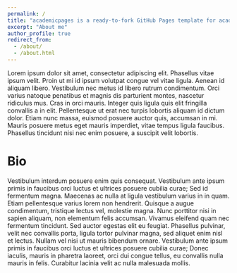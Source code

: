 ```yaml
---
permalink: /
title: "academicpages is a ready-to-fork GitHub Pages template for academic personal websites"
excerpt: "About me"
author_profile: true
redirect_from: 
  - /about/
  - /about.html
---
```


Lorem ipsum dolor sit amet, consectetur adipiscing elit. Phasellus vitae ipsum velit. Proin ut mi id ipsum volutpat congue vel vitae ligula. Aenean id aliquam libero. Vestibulum nec metus id libero rutrum condimentum. Orci varius natoque penatibus et magnis dis parturient montes, nascetur ridiculus mus. Cras in orci mauris. Integer quis ligula quis elit fringilla convallis a in elit. Pellentesque ut erat nec turpis lobortis aliquam id dictum dolor. Etiam nunc massa, euismod posuere auctor quis, accumsan in mi. Mauris posuere metus eget mauris imperdiet, vitae tempus ligula faucibus. Phasellus tincidunt nisi nec enim posuere, a suscipit velit lobortis.

Bio
======
Vestibulum interdum posuere enim quis consequat. Vestibulum ante ipsum primis in faucibus orci luctus et ultrices posuere cubilia curae; Sed id fermentum magna. Maecenas ac nulla at ligula vestibulum varius in in quam. Etiam pellentesque varius lorem non hendrerit. Quisque a augue condimentum, tristique lectus vel, molestie magna. Nunc porttitor nisi in sapien aliquam, non elementum felis accumsan. Vivamus eleifend quam nec fermentum tincidunt. Sed auctor egestas elit eu feugiat. Phasellus pulvinar, velit nec convallis porta, ligula tortor pulvinar magna, sed aliquet enim nisl et lectus. Nullam vel nisi ut mauris bibendum ornare. Vestibulum ante ipsum primis in faucibus orci luctus et ultrices posuere cubilia curae; Donec iaculis, mauris in pharetra laoreet, orci dui congue tellus, eu convallis nulla mauris in felis. Curabitur lacinia velit ac nulla malesuada mollis.

